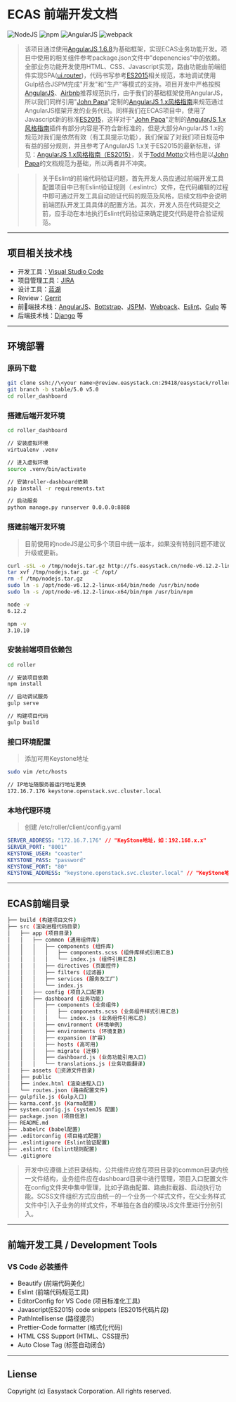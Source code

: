 # ECAS 前端开发文档

![NodeJS](https://img.shields.io/badge/Node.js-6.12.2-green.svg)
![npm](https://img.shields.io/badge/npm-3.10.10-blue.svg)
![AngularJS](https://img.shields.io/badge/AngularJS-1.6.8-green.svg)
![webpack](https://img.shields.io/badge/webpack-4.x-green.svg)

> 该项目通过使用[AngularJS 1.6.8](https://code.angularjs.org/1.6.8/docs/api)为基础框架，实现ECAS业务功能开发。项目中使用的相关组件参考package.json文件中"depenencies"中的依赖。全部业务功能开发使用HTML、CSS、Javascript实现，路由功能由前端组件实现SPA([ui.router](https://ui-router.github.io/ng1/))，代码书写参考[ES2015](https://www.w3schools.com/js/js_es6.asp)相关规范，本地调试使用Gulp结合JSPM完成"开发"和"生产"等模式的支持。项目开发中严格按照[AngularJS](https://github.com/Gillespie59/eslint-plugin-angular)、[Airbnb](https://github.com/airbnb/javascript)推荐规范执行，由于我们的基础框架使用AngularJS，所以我们同样引用"[John Papa](https://github.com/johnpapa)"定制的[AngularJS 1.x风格指南](https://github.com/johnpapa/angular-styleguide/blob/master/a1/i18n/zh-CN.md)来规范通过AngularJS框架开发的业务代码。同样我们在ECAS项目中，使用了Javascript新的标准[ES2015](https://www.w3schools.com/js/js_es6.asp)，这样对于"[John Papa](https://github.com/johnpapa)"定制的[AngularJS 1.x风格指南](https://github.com/johnpapa/angular-styleguide/blob/master/a1/i18n/zh-CN.md)插件有部分内容是不符合新标准的，但是大部分AngularJS 1.x的规范对我们是依然有效（有工具提示功能），我们保留了对我们项目规范中有益的部分规则，并且参考了AngularJS 1.x关于ES2015的最新标准，详见：[AngularJS 1.x风格指南（ES2015）](https://github.com/toddmotto/angularjs-styleguide/blob/master/i18n/zh-cn.md)，关于[Todd Motto](https://github.com/toddmotto)文档也是以[John Papa](https://github.com/johnpapa)的文档规范为基础，所以两者并不冲突。

>> 关于Eslint的前端代码验证问题，首先开发人员应通过前端开发工具配置项目中已有Eslint验证规则（.eslintrc）文件，在代码编辑的过程中即可通过开发工具自动验证代码的规范及风格，后续文档中会说明前端团队开发工具具体的配置方法。其次，开发人员在代码提交之前，应手动在本地执行Eslint代码验证来确定提交代码是符合验证规范。

---

## 项目相关技术栈

- 开发工具：[Visual Studio Code](https://code.visualstudio.com/)
- 项目管理工具：[JIRA](https://easystack.atlassian.net/)
- 设计工具：[蓝湖](https://lanhuapp.com/)
- Review：[Gerrit](https://review.easystack.cn/)
- 前端技术栈：[AngularJS](https://angularjs.org/)、[Bottstrap](https://angular-ui.github.io/bootstrap/)、[JSPM](https://jspm.io/)、[Webpack](https://webpack.js.org)、[Eslint](https://eslint.org/)、[Gulp](https://gulpjs.com/) 等
- 后端技术栈：[Django](https://www.djangoproject.com/) 等

---

## 环境部署

### 原码下载
```bash
git clone ssh://\<your name>@review.easystack.cn:29418/easystack/roller-dashboard
git branch -b stable/5.0 v5.0
cd roller_dashboard
```

### 搭建后端开发环境
```bash
cd roller_dashboard

// 安装虚拟环境
virtualenv .venv

// 进入虚拟环境
source .venv/bin/activate

// 安装roller-dashboard依赖
pip install -r requirements.txt

// 启动服务
python manage.py runserver 0.0.0.0:8888
```

### 搭建前端开发环境
> 目前使用的nodeJS是公司多个项目中统一版本，如果没有特别问题不建议升级或更新。

```bash
curl -sSL -o /tmp/nodejs.tar.gz http://fs.easystack.cn/node-v6.12.2-linux-x64.tar.gz
tar xvf /tmp/nodejs.tar.gz -C /opt/
rm -f /tmp/nodejs.tar.gz
sudo ln -s /opt/node-v6.12.2-linux-x64/bin/node /usr/bin/node
sudo ln -s /opt/node-v6.12.2-linux-x64/bin/npm /usr/bin/npm

node -v
6.12.2

npm -v
3.10.10
```

### 安装前端项目依赖包
```bash
cd roller

// 安装项目依赖
npm install

// 启动调试服务
gulp serve

// 构建项目代码
gulp build
```

### 接口环境配置
> 添加可用Keystone地址

```bash
sudo vim /etc/hosts

// IP地址随服务器运行地址更换
172.16.7.176 keystone.openstack.svc.cluster.local
```

### 本地代理环境
> 创建 /etc/roller/client/config.yaml

```yaml
SERVER_ADDRESS: "172.16.7.176" // "KeyStone地址，如：192.168.x.x"
SERVER_PORT: "8001"
KEYSTONE_USER: "coaster"
KEYSTONE_PASS: "password"
KEYSTONE_PORT: "80"
KEYSTONE_ADDRESS: "keystone.openstack.svc.cluster.local" // "KeyStone地址，如：192.168.x.x"
```

---

## ECAS前端目录
```bash
├── build (构建项目文件)
├── src (渲染进程代码目录)
│   ├── app (项目目录)
│   │   ├── common (通用组件库)
│   │   │   ├── components (组件库)
│   │   │   │   ├── components.scss (组件库样式引用汇总)
│   │   │   │   └── index.js (组件引用汇总)
│   │   │   ├── directives (页面控件)
│   │   │   ├── filters (过滤器)
│   │   │   ├── services (服务及工厂)
│   │   │   └── index.js
│   │   ├── config (项目入口配置)
│   │   ├── dashboard (业务功能)
│   │   │   ├── components (业务组件)
│   │   │   │   ├── components.scss (业务组件样式引用汇总)
│   │   │   │   └── index.js (业务组件引用汇总)
│   │   │   ├── environment (环境单例)
│   │   │   ├── environments (环境复数)
│   │   │   ├── expansion (扩容)
│   │   │   ├── hosts (高可用)
│   │   │   ├── migrate (迁移)
│   │   │   ├── dashboard.js (业务功能引用入口)
│   │   │   └── translations.js (业务功能翻译)
│   ├── assets (资源文件目录)
│   ├── public
│   ├── index.html (渲染进程入口)
│   └── routes.json (路由配置文件)
├── gulpfile.js (Gulp入口)
├── karma.conf.js (Karma配置)
├── system.config.js (systemJS 配置)
├── package.json (项目信息)
├── README.md
├── .babelrc (babel配置)
├── .editorconfig (项目格式配置)
├── .eslintignore (Eslint验证配置)
├── .eslintrc (Eslint规则配置)
└── .gitignore
```
> 开发中应遵循上述目录结构，公共组件应放在项目目录的common目录内统一文件结构，业务组件应在dashboard目录中进行管理，项目入口配置文件在config文件夹中集中管理，比如子路由配置、路由拦截器、启动执行功能。SCSS文件组织方式应由统一的一个业务一个样式文件，在父业务样式文件中引入子业务的样式文件，不单独在各自的模块JS文件里进行分别引入。

---

## 前端开发工具 / Development Tools

### VS Code 必装插件

- Beautify (前端代码美化)
- Eslint (前端代码规范工具)
- EditorConfig for VS Code (项目标准化工具)
- Javascript(ES2015) code snippets (ES2015代码片段)
- PathIntellisense (路径提示)
- Prettier-Code formatter (格式化代码)
- HTML CSS Support (HTML、CSS提示)
- Auto Close Tag (标签自动闭合)

---

## Liense
Copyright (c) Easystack Corporation. All rights reserved.